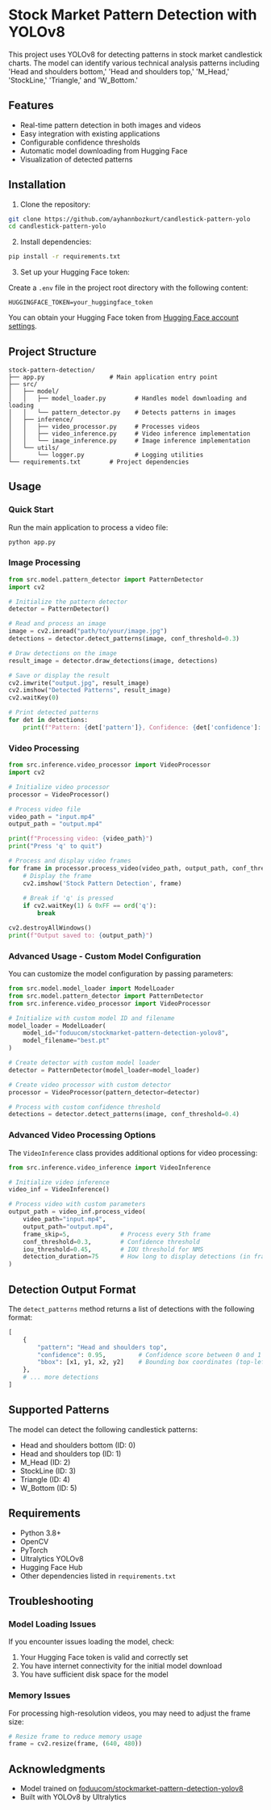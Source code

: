 # Stock Market Pattern Detection with YOLOv8

This project uses YOLOv8 for detecting patterns in stock market candlestick charts. The model can identify various technical analysis patterns including 'Head and shoulders bottom,' 'Head and shoulders top,' 'M_Head,' 'StockLine,' 'Triangle,' and 'W_Bottom.'

## Features

- Real-time pattern detection in both images and videos
- Easy integration with existing applications
- Configurable confidence thresholds
- Automatic model downloading from Hugging Face
- Visualization of detected patterns

## Installation

1. Clone the repository:
```bash
git clone https://github.com/ayhannbozkurt/candlestick-pattern-yolo
cd candlestick-pattern-yolo
```

2. Install dependencies:
```bash
pip install -r requirements.txt
```

3. Set up your Hugging Face token:

Create a `.env` file in the project root directory with the following content:
```
HUGGINGFACE_TOKEN=your_huggingface_token
```

You can obtain your Hugging Face token from [Hugging Face account settings](https://huggingface.co/settings/tokens).

## Project Structure

```
stock-pattern-detection/
├── app.py                  # Main application entry point
├── src/
│   ├── model/
│   │   ├── model_loader.py        # Handles model downloading and loading
│   │   └── pattern_detector.py    # Detects patterns in images
│   ├── inference/
│   │   ├── video_processor.py     # Processes videos
│   │   ├── video_inference.py     # Video inference implementation
│   │   └── image_inference.py     # Image inference implementation
│   └── utils/
│       └── logger.py              # Logging utilities
└── requirements.txt        # Project dependencies
```

## Usage

### Quick Start

Run the main application to process a video file:

```bash
python app.py
```

### Image Processing

```python
from src.model.pattern_detector import PatternDetector
import cv2

# Initialize the pattern detector
detector = PatternDetector()

# Read and process an image
image = cv2.imread("path/to/your/image.jpg")
detections = detector.detect_patterns(image, conf_threshold=0.3)

# Draw detections on the image
result_image = detector.draw_detections(image, detections)

# Save or display the result
cv2.imwrite("output.jpg", result_image)
cv2.imshow("Detected Patterns", result_image)
cv2.waitKey(0)

# Print detected patterns
for det in detections:
    print(f"Pattern: {det['pattern']}, Confidence: {det['confidence']:.2f}")
```

### Video Processing

```python
from src.inference.video_processor import VideoProcessor
import cv2

# Initialize video processor
processor = VideoProcessor()

# Process video file
video_path = "input.mp4"
output_path = "output.mp4"

print(f"Processing video: {video_path}")
print("Press 'q' to quit")

# Process and display video frames
for frame in processor.process_video(video_path, output_path, conf_threshold=0.3):
    # Display the frame
    cv2.imshow('Stock Pattern Detection', frame)
    
    # Break if 'q' is pressed
    if cv2.waitKey(1) & 0xFF == ord('q'):
        break

cv2.destroyAllWindows()
print(f"Output saved to: {output_path}")
```

### Advanced Usage - Custom Model Configuration

You can customize the model configuration by passing parameters:

```python
from src.model.model_loader import ModelLoader
from src.model.pattern_detector import PatternDetector
from src.inference.video_processor import VideoProcessor

# Initialize with custom model ID and filename
model_loader = ModelLoader(
    model_id="foduucom/stockmarket-pattern-detection-yolov8",
    model_filename="best.pt"
)

# Create detector with custom model loader
detector = PatternDetector(model_loader=model_loader)

# Create video processor with custom detector
processor = VideoProcessor(pattern_detector=detector)

# Process with custom confidence threshold
detections = detector.detect_patterns(image, conf_threshold=0.4)
```

### Advanced Video Processing Options

The `VideoInference` class provides additional options for video processing:

```python
from src.inference.video_inference import VideoInference

# Initialize video inference
video_inf = VideoInference()

# Process video with custom parameters
output_path = video_inf.process_video(
    video_path="input.mp4",
    output_path="output.mp4",
    frame_skip=5,              # Process every 5th frame
    conf_threshold=0.3,        # Confidence threshold
    iou_threshold=0.45,        # IOU threshold for NMS
    detection_duration=75      # How long to display detections (in frames)
)
```

## Detection Output Format

The `detect_patterns` method returns a list of detections with the following format:

```python
[
    {
        "pattern": "Head and shoulders top",
        "confidence": 0.95,         # Confidence score between 0 and 1
        "bbox": [x1, y1, x2, y2]    # Bounding box coordinates (top-left, bottom-right)
    },
    # ... more detections
]
```

## Supported Patterns

The model can detect the following candlestick patterns:

- Head and shoulders bottom (ID: 0)
- Head and shoulders top (ID: 1)
- M_Head (ID: 2)
- StockLine (ID: 3)
- Triangle (ID: 4)
- W_Bottom (ID: 5)

## Requirements

- Python 3.8+
- OpenCV
- PyTorch
- Ultralytics YOLOv8
- Hugging Face Hub
- Other dependencies listed in `requirements.txt`

## Troubleshooting

### Model Loading Issues

If you encounter issues loading the model, check:

1. Your Hugging Face token is valid and correctly set
2. You have internet connectivity for the initial model download
3. You have sufficient disk space for the model

### Memory Issues

For processing high-resolution videos, you may need to adjust the frame size:

```python
# Resize frame to reduce memory usage
frame = cv2.resize(frame, (640, 480))
```

## Acknowledgments

- Model trained on [foduucom/stockmarket-pattern-detection-yolov8](https://huggingface.co/foduucom/stockmarket-pattern-detection-yolov8)
- Built with YOLOv8 by Ultralytics
